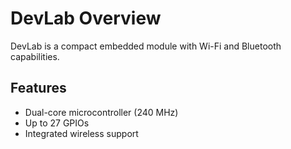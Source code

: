 # DevLab Overview

DevLab is a compact embedded module with Wi-Fi and Bluetooth capabilities.

## Features

- Dual-core microcontroller (240 MHz)
- Up to 27 GPIOs
- Integrated wireless support
